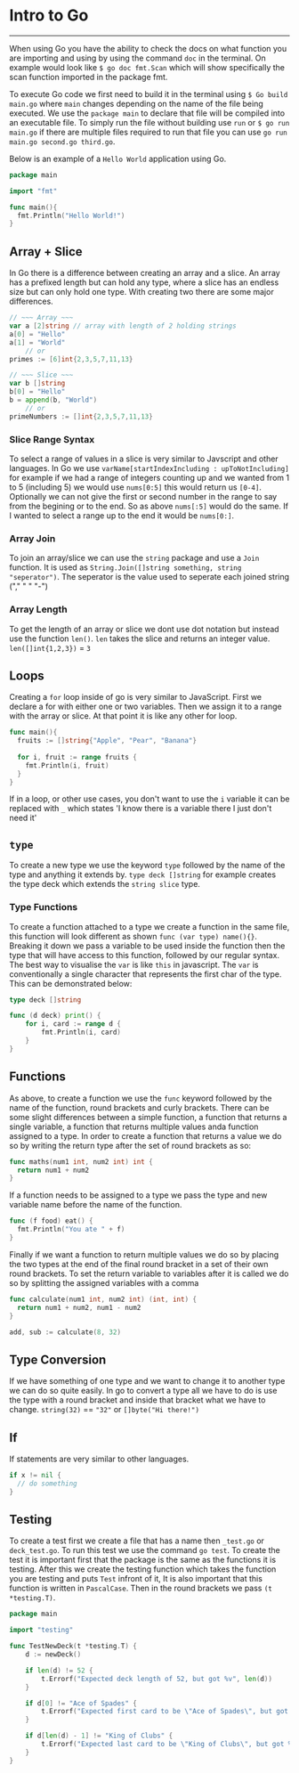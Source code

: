 

# Intro to Go

---

When using Go you have the ability to check the docs on what function you are importing and using by using the command `doc` in the terminal. On example would look like `$ go doc fmt.Scan` which will show specifically the scan function imported in the package fmt.

To execute Go code we first need to build it in the terminal using `$ Go build main.go` where `main` changes depending on the name of the file being executed. We use the `package main` to declare that file will be compiled into an executable file. To simply run the file without building use `run` or `$ go run main.go` if there are multiple files required to run that file you can use `go run main.go second.go third.go`.

Below is an example of a `Hello World` application using Go.

```go
package main

import "fmt"

func main(){
  fmt.Println("Hello World!")
}
```

## Array + Slice

In Go there is a difference between creating an array and a slice. An array has a prefixed length but can hold any type, where a slice has an endless size but can only hold one type. With creating two there are some major differences.

```go
// ~~~ Array ~~~
var a [2]string	// array with length of 2 holding strings
a[0] = "Hello"
a[1] = "World"
	// or
primes := [6]int{2,3,5,7,11,13}

// ~~~ Slice ~~~
var b []string
b[0] = "Hello"
b = append(b, "World")
	// or
primeNumbers := []int{2,3,5,7,11,13}
```

### Slice Range Syntax

To select a range of values in a slice is very similar to Javscript and other languages. In Go we use `varName[startIndexIncluding : upToNotIncluding]` for example if we had a range of integers counting up and we wanted from 1 to 5 (including 5) we would use `nums[0:5]` this would return us `[0-4]`. Optionally we can not give the first or second number in the range to say from the begining or to the end. So as above `nums[:5]` would do the same. If I wanted to select a range up to the end it would be `nums[0:]`.

### Array Join

To join an array/slice we can use the `string` package and use a `Join` function. It is used as `String.Join([]string something, string "seperator")`. The seperator is the value used to seperate each joined string ("," " " "-")

### Array Length

To get the length of an array or slice we dont use dot notation but instead use the function `len()`. `len` takes the slice and returns an integer value. `len([]int{1,2,3})` = `3`

## Loops

Creating a `for` loop inside of go is very similar to JavaScript. First we declare a for with either one or two variables. Then we assign it to a range with the array or slice. At that point it is like any other for loop.

```go
func main(){
  fruits := []string{"Apple", "Pear", "Banana"}
  
  for i, fruit := range fruits {
    fmt.Println(i, fruit)
  }
}
```

If in a loop, or other use cases, you don't want to use the `i` variable it can be replaced with `_` which states 'I know there is a variable there I just don't need it'

## `type`

To create a new type we use the keyword `type` followed by the name of the type and anything it extends by. `type deck []string` for example creates the type deck which extends the `string slice` type.

### Type Functions

To create a function attached to a type we create a function in the same file, this function will look different as shown `func (var type) name(){}`. Breaking it down we pass a variable to be used inside the function then the type that will have access to this function, followed by our regular syntax. The best way to visualise the `var` is like `this` in javascript. The `var` is conventionally a single character that represents the first char of the type. This can be demonstrated below:

```go
type deck []string

func (d deck) print() {
	for i, card := range d {
		fmt.Println(i, card)
	}
}
```

## Functions

As above, to create a function we use the `func` keyword followed by the name of the function, round brackets and curly brackets. There can be some slight differences between a simple function, a function that returns a single variable, a function that returns multiple values anda function assigned to a type. In order to create a function that returns a value we do so by writing the return type after the set of round brackets as so:

```go
func maths(num1 int, num2 int) int {
  return num1 + num2
}
```

If a function needs to be assigned to a type we pass the type and new variable name before the name of the function.

```go
func (f food) eat() {
  fmt.Println("You ate " + f)
}
```

Finally if we want a function to return multiple values we do so by placing the two types at the end of the final round bracket in a set of their own round brackets. To set the return variable to variables after it is called we do so by splitting the assigned variables with a comma

```go
func calculate(num1 int, num2 int) (int, int) {
  return num1 + num2, num1 - num2
}

add, sub := calculate(8, 32)
```

## Type Conversion

If we have something of one type and we want to change it to another type we can do so quite easily. In go to convert a type all we have to do is use the type with a round bracket and inside that bracket what we have to change. `string(32)` == `"32"` or `[]byte("Hi there!")`

## If

If statements are very similar to other languages.

```go
if x != nil {
  // do something
}
```

## Testing

To create a test first we create a file that has a name then `_test.go` or `deck_test.go`. To run this test we use the command `go test`. To create the test it is important first that the package is the same as the functions it is testing. After this we create the testing function which takes the function you are testing and puts `Test` infront of it, It is also important that this function is written in `PascalCase`. Then in the round brackets we pass `(t *testing.T)`.

```go
package main

import "testing"

func TestNewDeck(t *testing.T) {
	d := newDeck()

	if len(d) != 52 {
		t.Errorf("Expected deck length of 52, but got %v", len(d))
	}

	if d[0] != "Ace of Spades" {
		t.Errorf("Expected first card to be \"Ace of Spades\", but got %v", d[0])
	}

	if d[len(d) - 1] != "King of Clubs" {
		t.Errorf("Expected last card to be \"King of Clubs\", but got %v", d[len(d) - 1])
	}
}
```

